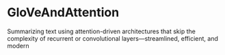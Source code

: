 # GloVeAndAttention
Summarizing text using attention-driven architectures that skip the complexity of recurrent or convolutional layers—streamlined, efficient, and modern
